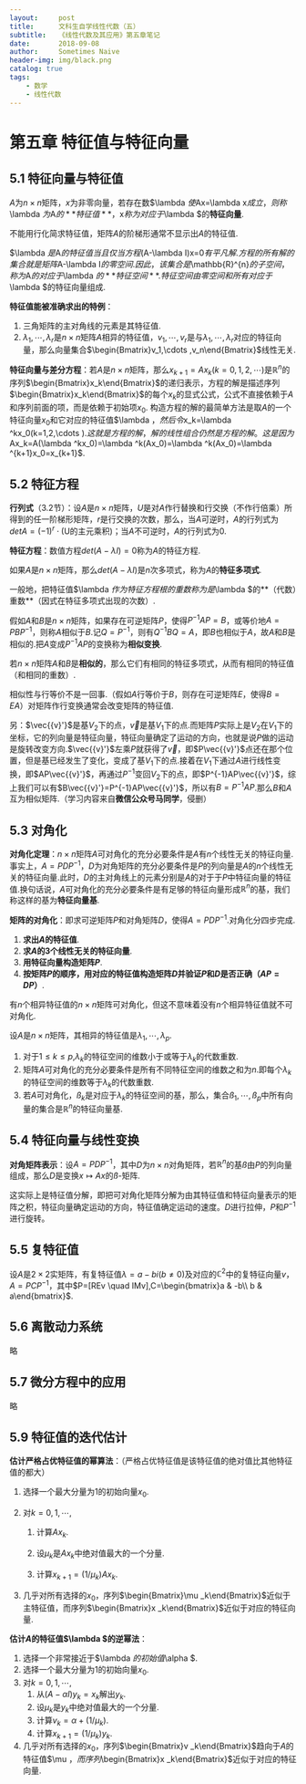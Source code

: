```yaml
---
layout:     post
title:      文科生自学线性代数（五）
subtitle:   《线性代数及其应用》第五章笔记
date:       2018-09-08
author:     Sometimes Naive
header-img: img/black.png
catalog: true
tags:
    - 数学
    - 线性代数
---
```


<head>
    <script src="https://cdn.mathjax.org/mathjax/latest/MathJax.js?config=TeX-AMS-MML_HTMLorMML" type="text/javascript"></script>
    <script type="text/x-mathjax-config">
        MathJax.Hub.Config({
            tex2jax: {
            skipTags: ['script', 'noscript', 'style', 'textarea', 'pre'],
            inlineMath: [['$','$']]
            }
        });
    </script>
</head>

# 第五章 特征值与特征向量

## 5.1 特征向量与特征值

$A$为$n×n$矩阵，$x$为非零向量，若存在数$\lambda $使$Ax=\lambda x$成立，则称$\lambda $为$A$的**特征值**，$x$称为对应于$\lambda $的**特征向量**.

不能用行化简求特征值，矩阵$A$的阶梯形通常不显示出$A$的特征值.

$\lambda $是$A$的特征值当且仅当方程$(A-\lambda I)x=0$有平凡解.方程的所有解的集合就是矩阵$A-\lambda I$的零空间.因此，该集合是$\mathbb{R}^{n}$的子空间，称为$A$的对应于$\lambda $的**特征空间**. 特征空间由零空间和所有对应于$\lambda $的特征向量组成.

**特征值能被准确求出的特例**：

1. 三角矩阵的主对角线的元素是其特征值.
2. $\lambda _1,\cdots ,\lambda _r$是$n×n$矩阵$A$相异的特征值，$v_1,\cdots ,v_r$是与$\lambda _1,\cdots ,\lambda _r$对应的特征向量，那么向量集合$\begin{Bmatrix}v_1,\cdots ,v_n\end{Bmatrix}$线性无关.

**特征向量与差分方程**：若$A$是$n×n$矩阵，那么$x_{k+1}=Ax_k(k=0,1,2,\cdots )$是$\mathbb{R}^{n}$的序列$\begin{Bmatrix}x_k\end{Bmatrix}$的递归表示，方程的解是描述序列$\begin{Bmatrix}x_k\end{Bmatrix}$的每个$x_k$的显式公式，公式不直接依赖于$A$和序列前面的项，而是依赖于初始项$x_0$. 构造方程的解的最简单方法是取$A$的一个特征向量$x_0$和它对应的特征值$\lambda $，然后令$x_k=\lambda ^kx_0(k=1,2,\cdots )$. 这就是方程的解，解的线性组合仍然是方程的解。这是因为$Ax_k=A(\lambda ^kx_0)=\lambda ^k(Ax_0)=\lambda ^k(Ax_0)=\lambda ^{k+1}x_0=x_{k+1}$.



## 5.2 特征方程

**行列式**（3.2节）：设$A$是$n×n$矩阵，$U$是对$A$作行替换和行交换（不作行倍乘）所得到的任一阶梯形矩阵，$r$是行交换的次数，那么，当$A$可逆时，$A$的行列式为$detA=(-1)^r\cdot (\text{U的主元乘积} )$；当$A$不可逆时，$A$的行列式为0.

**特征方程**：数值方程$det(A-\lambda I)=0$称为$A$的特征方程.

如果$A$是$n×n$矩阵，那么$det(A-\lambda I)$是$n$次多项式，称为$A$的**特征多项式**.

一般地，把特征值$\lambda $作为特征方程根的重数称为是$\lambda $的**（代数）重数**（因式在特征多项式出现的次数）.

假如$A$和$B$是$n×n$矩阵，如果存在可逆矩阵$P$，使得$P^{-1}AP=B$，或等价地$A=PBP^{-1}$，则称$A$相似于$B$.记$Q=P^{-1}$，则有$Q^{-1}BQ=A$，即$B$也相似于$A$，故$A$和$B$是相似的.把$A$变成$P^{-1}AP$的变换称为**相似变换**.

若$n×n$矩阵$A$和$B$是**相似的**，那么它们有相同的特征多项式，从而有相同的特征值（和相同的重数）.

相似性与行等价不是一回事.（假如$A$行等价于$B$，则存在可逆矩阵$E$，使得$B=EA$）对矩阵作行变换通常会改变矩阵的特征值.

另：$\vec{{v}'}$是基$V_2$下的点，$\vec{v}$是基$V_1$下的点.而矩阵$P$实际上是$V_2$在$V_1$下的坐标，它的列向量是特征向量，特征向量确定了运动的方向，也就是说$P$做的运动是旋转改变方向.$\vec{{v}'}$左乘$P$就获得了$\vec{v}$，即$P\vec{{v}'}$点还在那个位置，但是基已经发生了变化，变成了基$V_1$下的点.接着在$V_1$下通过$A$进行线性变换，即$AP\vec{{v}'}$，再通过$P^{-1}$变回$V_2$下的点，即$P^{-1}AP\vec{{v}'}$，综上我们可以有$B\vec{{v}'}=P^{-1}AP\vec{{v}'}$，所以有$B=P^{-1}AP$.那么$B$和$A$互为相似矩阵.（学习内容来自**微信公众号马同学**，侵删）

## 5.3 对角化

**对角化定理**：$n×n$矩阵$A$可对角化的充分必要条件是$A$有$n$个线性无关的特征向量.事实上，$A=PDP^{-1}$，$D$为对角矩阵的充分必要条件是$P$的列向量是$A$的$n$个线性无关的特征向量.此时，$D$的主对角线上的元素分别是$A$的对于于$P$中特征向量的特征值.换句话说，$A$可对角化的充分必要条件是有足够的特征向量形成$\mathbb{R}^{n}$的基，我们称这样的基为**特征向量基**.

**矩阵的对角化**：即求可逆矩阵$P$和对角矩阵$D$，使得$A=PDP^{-1}$.对角化分四步完成.

1. **求出$A$的特征值**.
2. **求$A$的3个线性无关的特征向量**.
3. **用特征向量构造矩阵$P$**.
4. **按矩阵$P$的顺序，用对应的特征值构造矩阵$D$并验证$P$和$D$是否正确（$AP=DP$）**.

有$n$个相异特征值的$n×n$矩阵可对角化，但这不意味着没有$n$个相异特征值就不可对角化.

设$A$是$n×n$矩阵，其相异的特征值是$\lambda _1,\cdots ,\lambda_p$.

1. 对于$1\leqslant k\leqslant p$,$\lambda _k$的特征空间的维数小于或等于$\lambda _k$的代数重数.
2. 矩阵$A$可对角化的充分必要条件是所有不同特征空间的维数之和为$n$.即每个$\lambda _k$的特征空间的维数等于$\lambda _k$的代数重数.
3. 若$A$可对角化，$ß_k$是对应于$\lambda _k$的特征空间的基，那么，集合$ß_1,\cdots ,ß_p$中所有向量的集合是$\mathbb{R}^{n}$的特征向量基.



## 5.4 特征向量与线性变换

**对角矩阵表示**：设$A=PDP^{-1}$，其中$D$为$n×n$对角矩阵，若$\mathbb{R}^{n}$的基$ß$由$P$的列向量组成，那么$D$是变换$x\mapsto Ax$的$ß$-矩阵.

这实际上是特征值分解，即把可对角化矩阵分解为由其特征值和特征向量表示的矩阵之积，特征向量确定运动的方向，特征值确定运动的速度。$D$进行拉伸，$P$和$P^{-1}$进行旋转。



## 5.5 复特征值

设$A$是$2×2$实矩阵，有复特征值$\lambda =a-bi(b\neq 0)$及对应的$\mathbb{C}^{2}$中的复特征向量$v$，$A=PCP^{-1}$，其中$P=[REv \quad IMv],C=\begin{bmatrix}a & -b\\ b & a\end{bmatrix}$.



## 5.6 离散动力系统

略



## 5.7 微分方程中的应用

略



## 5.9 特征值的迭代估计

**估计严格占优特征值的幂算法**：（严格占优特征值是该特征值的绝对值比其他特征值的都大）

1. 选择一个最大分量为1的初始向量$x_0$.

2. 对$k=0,1,\cdots ,$

   1. 计算$Ax_k$.

   2. 设$\mu _k$是$Ax_k$中绝对值最大的一个分量.

   3. 计算$x_{k+1}=(1/\mu _k)Ax_k$.

3. 几乎对所有选择的$x_0$，序列$\begin{Bmatrix}\mu _k\end{Bmatrix}$近似于主特征值，而序列$\begin{Bmatrix}x _k\end{Bmatrix}$近似于对应的特征向量.

**估计$A$的特征值$\lambda $的逆幂法**：

1. 选择一个非常接近于$\lambda $的初始值$\alpha $.
2. 选择一个最大分量为1的初始向量$x_0$.
3. 对$k=0,1,\cdots ,$
   1. 从$(A-\alpha I)y_k=x_k$解出$y_k$.
   2. 设$\mu _k$是$y_k$中绝对值最大的一个分量.
   3. 计算$v_k=\alpha +(1/\mu _k)$.
   4. 计算$x_{k+1}=(1/\mu _k)y_k$.
4. 几乎对所有选择的$x_0$，序列$\begin{Bmatrix}v _k\end{Bmatrix}$趋向于$A$的特征值$\mu $，而序列$\begin{Bmatrix}x _k\end{Bmatrix}$近似于对应的特征向量.

